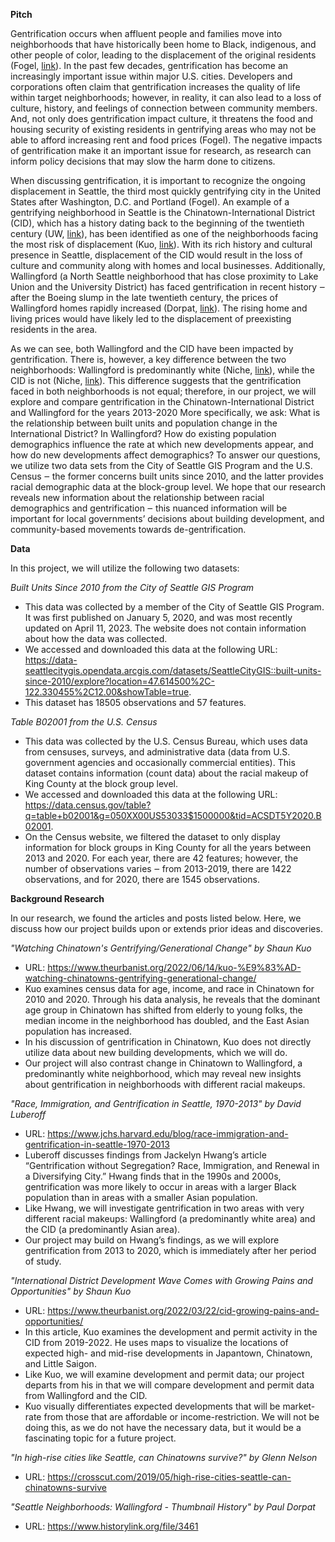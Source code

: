 **Pitch**

Gentrification occurs when affluent people and families move into neighborhoods that have historically been home to Black, indigenous, and other people of color, leading to the displacement of the original residents (Fogel, [link](https://urban.uw.edu/news/gentrification-and-changing-foodscapes-in-seattle/#:~:text=In%20Seattle%2C%2050%25%20of%20eligible,47%25%20between%202000%20and%202013)). In the past few decades, gentrification has become an increasingly important issue within major U.S. cities. Developers and corporations often claim that gentrification increases the quality of life within target neighborhoods; however, in reality, it can also lead to a loss of culture, history, and feelings of connection between community members. And, not only does gentrification impact culture, it threatens the food and housing security of existing residents in gentrifying areas who may not be able to afford increasing rent and food prices (Fogel). The negative impacts of gentrification make it an important issue for research, as research can inform policy decisions that may slow the harm done to citizens. 

When discussing gentrification, it is important to recognize the ongoing displacement in Seattle, the third most quickly gentrifying city in the United States after Washington, D.C. and Portland (Fogel). An example of a gentrifying neighborhood in Seattle is the Chinatown-International District (CID), which has a history dating back to the beginning of the twentieth century (UW, [link](http://courses.washington.edu/udp508/info/chinatown.html)), has been identified as one of the neighborhoods facing the most risk of displacement (Kuo, [link](https://www.theurbanist.org/2022/03/22/cid-growing-pains-and-opportunities/)). With its rich history and cultural presence in Seattle, displacement of the CID would result in the loss of culture and community along with homes and local businesses. Additionally, Wallingford (a North Seattle neighborhood that has close proximity to Lake Union and the University District) has faced gentrification in recent history ‒ after the Boeing slump in the late twentieth century, the prices of Wallingford homes rapidly increased (Dorpat, [link](https://www.historylink.org/file/3461)). The rising home and living prices would have likely led to the displacement of preexisting residents in the area. 

As we can see, both Wallingford and the CID have been impacted by gentrification. There is, however, a key difference between the two neighborhoods: Wallingford is predominantly white (Niche, [link](https://www.niche.com/places-to-live/n/wallingford-seattle-wa/residents/)), while the CID is not (Niche, [link](https://www.niche.com/places-to-live/n/international-district-seattle-wa/residents/)). This difference suggests that the gentrification faced in both neighborhoods is not equal; therefore, in our project, we will explore and compare gentrification in the Chinatown-International District and Wallingford for the years 2013-2020 More specifically, we ask: What is the relationship between built units and population change in the International District? In Wallingford? How do existing population demographics influence the rate at which new developments appear, and how do new developments affect demographics? To answer our questions, we utilize two data sets from the City of Seattle GIS Program and the U.S. Census ‒ the former concerns built units since 2010, and the latter provides racial demographic data at the block-group level. We hope that our research reveals new information about the relationship between racial demographics and gentrification ‒ this nuanced information will be important for local governments’ decisions about building development, and community-based movements towards de-gentrification.

**Data**

In this project, we will utilize the following two datasets:

_Built Units Since 2010 from the City of Seattle GIS Program_
- This data was collected by a member of the City of Seattle GIS Program. It was first published on January 5, 2020, and was most recently updated on April 11, 2023. The website does not contain information about how the data was collected.
- We accessed and downloaded this data at the following URL: https://data-seattlecitygis.opendata.arcgis.com/datasets/SeattleCityGIS::built-units-since-2010/explore?location=47.614500%2C-122.330455%2C12.00&showTable=true. 
- This dataset has 18505 observations and 57 features. 

_Table B02001 from the U.S. Census_
- This data was collected by the U.S. Census Bureau, which uses data from censuses, surveys, and administrative data (data from U.S. government agencies and occasionally commercial entities). This dataset contains information (count data) about the racial makeup of King County at the block group level. 
- We accessed and downloaded this data at the following URL: https://data.census.gov/table?q=table+b02001&g=050XX00US53033$1500000&tid=ACSDT5Y2020.B02001. 
- On the Census website, we filtered the dataset to only display information for block groups in King County for all the years between 2013 and 2020. For each year, there are 42 features; however, the number of observations varies ‒ from 2013-2019, there are 1422 observations, and for 2020, there are 1545 observations.

**Background Research**

In our research, we found the articles and posts listed below. Here, we discuss how our project builds upon or extends prior ideas and discoveries.

_"Watching Chinatown's Gentrifying/Generational Change" by Shaun Kuo_
- URL: https://www.theurbanist.org/2022/06/14/kuo-%E9%83%AD-watching-chinatowns-gentrifying-generational-change/ 
- Kuo examines census data for age, income, and race in Chinatown for 2010 and 2020. Through his data analysis, he reveals that the dominant age group in Chinatown has shifted from elderly to young folks, the median income in the neighborhood has doubled, and the East Asian population has increased.
- In his discussion of gentrification in Chinatown, Kuo does not directly utilize data about new building developments, which we will do. 
- Our project will also contrast change in Chinatown to Wallingford, a predominantly white neighborhood, which may reveal new insights about gentrification in neighborhoods with different racial makeups.

_"Race, Immigration, and Gentrification in Seattle, 1970-2013" by David Luberoff_
- URL: https://www.jchs.harvard.edu/blog/race-immigration-and-gentrification-in-seattle-1970-2013
- Luberoff discusses findings from Jackelyn Hwang’s article “Gentrification without Segregation? Race, Immigration, and Renewal in a Diversifying City.” Hwang finds that in the 1990s and 2000s, gentrification was more likely to occur in areas with a larger Black population than in areas with a smaller Asian population. 
- Like Hwang, we will investigate gentrification in two areas with very different racial makeups: Wallingford (a predominantly white area) and the CID (a predominantly Asian area). 
- Our project may build on Hwang’s findings, as we will explore gentrification from 2013 to 2020, which is immediately after her period of study. 

_"International District Development Wave Comes with Growing Pains and Opportunities" by Shaun Kuo_
- URL: https://www.theurbanist.org/2022/03/22/cid-growing-pains-and-opportunities/ 
- In this article, Kuo examines the development and permit activity in the CID from 2019-2022. He uses maps to visualize the locations of expected high- and mid-rise developments in Japantown, Chinatown, and Little Saigon. 
- Like Kuo, we will examine development and permit data; our project departs from his in that we will compare development and permit data from Wallingford and the CID.
- Kuo visually differentiates expected developments that will be market-rate from those that are affordable or income-restriction. We will not be doing this, as we do not have the necessary data, but it would be a fascinating topic for a future project. 

_"In high-rise cities like Seattle, can Chinatowns survive?" by Glenn Nelson_
- URL: https://crosscut.com/2019/05/high-rise-cities-seattle-can-chinatowns-survive 

_"Seattle Neighborhoods: Wallingford - Thumbnail History" by Paul Dorpat_
- URL: https://www.historylink.org/file/3461 
